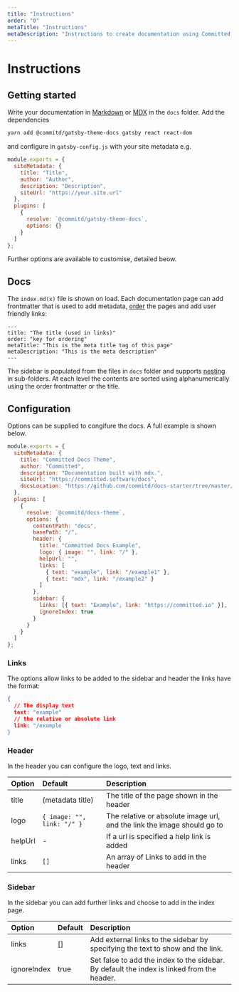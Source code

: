 ```yaml
---
title: "Instructions"
order: "0"
metaTitle: "Instructions"
metaDescription: "Instructions to create documentation using Committed docs-theme"
---
```


# Instructions

## Getting started

Write your documentation in [Markdown](https://www.markdownguide.org/) or [MDX](https://mdxjs.com/) in the `docs` folder. Add the dependencies

```bash
yarn add @commitd/gatsby-theme-docs gatsby react react-dom
```

and configure in `gatsby-config.js` with your site metadata e.g.

```javascript
module.exports = {
  siteMetadata: {
    title: "Title",
    author: "Author",
    description: "Description",
    siteUrl: "https://your.site.url"
  },
  plugins: [
    {
      resolve: `@commitd/gatsby-theme-docs`,
      options: {}
    }
  ]
};
```

Further options are available to customise, detailed beow.

## Docs

The `index.md(x)` file is shown on load. Each documentation page can add frontmatter that is used to add metadata, [order](/ordered/ob) the pages and add user friendly links:

```
---
title: "The title (used in links)"
order: "key for ordering"
metaTitle: "This is the meta title tag of this page"
metaDescription: "This is the meta description"
---
```

The sidebar is populated from the files in `docs` folder and supports [nesting](/nested) in sub-folders.
At each level the contents are sorted using alphanumerically using the order frontmatter or the title.

## Configuration

Options can be supplied to congifure the docs.
A full example is shown below.

```javascript
module.exports = {
  siteMetadata: {
    title: "Committed Docs Theme",
    author: "Committed",
    description: "Documentation built with mdx.",
    siteUrl: "https://committed.software/docs",
    docsLocation: "https://github.com/commitd/docs-starter/tree/master/content"
  },
  plugins: [
    {
      resolve: `@commitd/docs-theme`,
      options: {
        contentPath: "docs",
        basePath: "/",
        header: {
          title: "Committed Docs Example",
          logo: { image: "", link: "/" },
          helpUrl: "",
          links: [
            { text: "example", link: "/example1" },
            { text: "mdx", link: "/example2" }
          ]
        },
        sidebar: {
          links: [{ text: "Example", link: "https://committed.io" }],
          ignoreIndex: true
        }
      }
    }
  ]
};
```

### Links

The options allow links to be added to the sidebar and header the links have the format:

```json
{
  // The display text
  text: "example"
  // the relative or absolute link
  link: "/example
}
```

### Header

In the header you can configure the logo, text and links.

| Option  | Default                     | Description                                                               |
| :------ | :-------------------------- | :------------------------------------------------------------------------ |
| title   | (metadata title)            | The title of the page shown in the header                                 |
| logo    |  `{ image: "", link: "/" }` | The relative or absolute image url, and the link the image should go to   |
| helpUrl | -                           | If a url is specified a help link is added                                |
| links   | `[]`                        | An array of Links to add in the header                                    |

### Sidebar

In the sidebar you can add further links and choose to add in the index page.

| Option      | Default | Description                                                                                |
| :---------- | :------ | :----------------------------------------------------------------------------------------- |
| links       | []      | Add external links to the sidebar by specifying the text to show and the link.             |
| ignoreIndex | true    | Set false to add the index to the sidebar. By default the index is linked from the header. |


